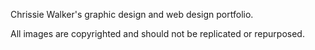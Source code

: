 Chrissie Walker's graphic design and web design portfolio.

All images are copyrighted and should not be replicated or repurposed.

